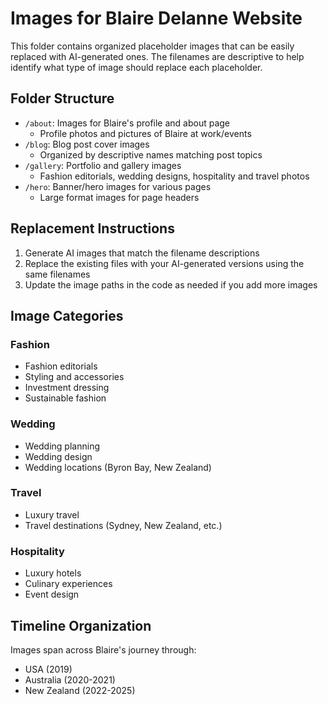 # Images for Blaire Delanne Website

This folder contains organized placeholder images that can be easily replaced with AI-generated ones. The filenames are descriptive to help identify what type of image should replace each placeholder.

## Folder Structure

- `/about`: Images for Blaire's profile and about page
  - Profile photos and pictures of Blaire at work/events
- `/blog`: Blog post cover images 
  - Organized by descriptive names matching post topics
- `/gallery`: Portfolio and gallery images
  - Fashion editorials, wedding designs, hospitality and travel photos
- `/hero`: Banner/hero images for various pages
  - Large format images for page headers

## Replacement Instructions

1. Generate AI images that match the filename descriptions
2. Replace the existing files with your AI-generated versions using the same filenames
3. Update the image paths in the code as needed if you add more images

## Image Categories

### Fashion
- Fashion editorials
- Styling and accessories
- Investment dressing
- Sustainable fashion

### Wedding
- Wedding planning
- Wedding design
- Wedding locations (Byron Bay, New Zealand)

### Travel
- Luxury travel
- Travel destinations (Sydney, New Zealand, etc.)

### Hospitality
- Luxury hotels
- Culinary experiences
- Event design

## Timeline Organization

Images span across Blaire's journey through:
- USA (2019)
- Australia (2020-2021)
- New Zealand (2022-2025)